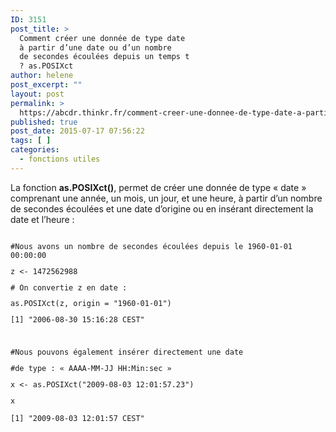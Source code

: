 ```yaml
---
ID: 3151
post_title: >
  Comment créer une donnée de type date
  à partir d’une date ou d’un nombre
  de secondes écoulées depuis un temps t
  ? as.POSIXct
author: helene
post_excerpt: ""
layout: post
permalink: >
  https://abcdr.thinkr.fr/comment-creer-une-donnee-de-type-date-a-partir-dune-date-ou-dun-nombre-de-secondes-ecoulees-depuis-un-temps-t-as-posixct/
published: true
post_date: 2015-07-17 07:56:22
tags: [ ]
categories:
  - fonctions utiles
---
```

<p>La fonction <b>as.POSIXct()</b>, permet de créer une donnée de type « date » comprenant une année, un mois, un jour, et une heure, à partir d’un nombre de secondes écoulées et une date d’origine ou en insérant directement la date et l’heure :</p><p> <pre><code><br />#Nous avons un nombre de secondes écoulées depuis le 1960-01-01 00:00:00</p><p>z &lt;- 1472562988</p><p># On convertie z en date :</p><p>as.POSIXct(z, origin = "1960-01-01")</p><p>[1] "2006-08-30 15:16:28 CEST"</p><p> </p><p>#Nous pouvons également insérer directement une date</p><p>#de type : « AAAA-MM-JJ HH:Min:sec »</p><p>x &lt;- as.POSIXct("2009-08-03 12:01:57.23")</p><p>x</p><p>[1] "2009-08-03 12:01:57 CEST"<br /> </code></pre>   </p>